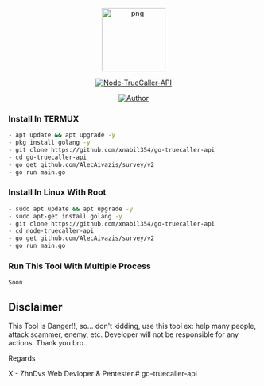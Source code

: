 <p align="center">
<img src="https://avatars.githubusercontent.com/xnabil354" alt="png" width="128" height="128"/>
</p>
<p align="center">
<a href="#"><img title="Node-TrueCaller-API" src="https://img.shields.io/badge/TrueCaller-API-green?colorA=%23ff0000&colorB=%23017e40&style=for-the-badge"></a>
</p>
<p align="center">
<a href="https://github.com/xnabil354"><img title="Author" src="https://img.shields.io/badge/Author-x nabil354-red.svg?style=for-the-badge&logo=github"></a>
</p>

### Install In TERMUX

```bash
- apt update && apt upgrade -y
- pkg install golang -y
- git clone https://github.com/xnabil354/go-truecaller-api
- cd go-truecaller-api
- go get github.com/AlecAivazis/survey/v2
- go run main.go
```

### Install In Linux With Root

```bash
- sudo apt update && apt upgrade -y
- sudo apt-get install golang -y
- git clone https://github.com/xnabil354/go-truecaller-api
- cd node-truecaller-api
- go get github.com/AlecAivazis/survey/v2
- go run main.go
```

### Run This Tool With Multiple Process
```
Soon

```

## Disclaimer

This Tool is Danger!!, so... don't kidding, use this tool ex: help many people, attack scammer, enemy, etc. Developer will not be responsible for any actions. Thank you bro..


Regards

X - ZhnDvs
Web Devloper & Pentester.# go-truecaller-api
